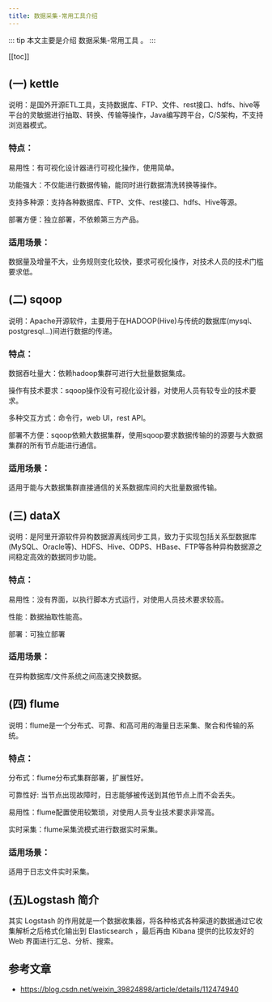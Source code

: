 ```yaml
---
title: 数据采集-常用工具介绍
---
```


::: tip
本文主要是介绍 数据采集-常用工具 。
:::

[[toc]]


## (一) kettle

说明：是国外开源ETL工具，支持数据库、FTP、文件、rest接口、hdfs、hive等平台的灵敏据进行抽取、转换、传输等操作，Java编写跨平台，C/S架构，不支持浏览器模式。

### 特点：

易用性：有可视化设计器进行可视化操作，使用简单。

功能强大：不仅能进行数据传输，能同时进行数据清洗转换等操作。

支持多种源：支持各种数据库、FTP、文件、rest接口、hdfs、Hive等源。

部署方便：独立部署，不依赖第三方产品。

### 适用场景：

数据量及增量不大，业务规则变化较快，要求可视化操作，对技术人员的技术门槛要求低。

## (二) sqoop

说明：Apache开源软件，主要用于在HADOOP(Hive)与传统的数据库(mysql、postgresql...)间进行数据的传递。

### 特点：

数据吞吐量大：依赖hadoop集群可进行大批量数据集成。

操作有技术要求：sqoop操作没有可视化设计器，对使用人员有较专业的技术要求。

多种交互方式：命令行，web UI，rest API。

部署不方便：sqoop依赖大数据集群，使用sqoop要求数据传输的的源要与大数据集群的所有节点能进行通信。

### 适用场景：

适用于能与大数据集群直接通信的关系数据库间的大批量数据传输。

## (三) dataX

说明：是阿里开源软件异构数据源离线同步工具，致力于实现包括关系型数据库(MySQL、Oracle等)、HDFS、Hive、ODPS、HBase、FTP等各种异构数据源之间稳定高效的数据同步功能。

### 特点：

易用性：没有界面，以执行脚本方式运行，对使用人员技术要求较高。

性能：数据抽取性能高。

部署：可独立部署

### 适用场景：

在异构数据库/文件系统之间高速交换数据。

## (四) flume

说明：flume是一个分布式、可靠、和高可用的海量日志采集、聚合和传输的系统。

### 特点：

分布式：flume分布式集群部署，扩展性好。

可靠性好: 当节点出现故障时，日志能够被传送到其他节点上而不会丢失。

易用性：flume配置使用较繁琐，对使用人员专业技术要求非常高。

实时采集：flume采集流模式进行数据实时采集。

### 适用场景：

适用于日志文件实时采集。


## (五)Logstash 简介


其实 Logstash 的作用就是一个数据收集器，将各种格式各种渠道的数据通过它收集解析之后格式化输出到 Elasticsearch ，最后再由 Kibana 提供的比较友好的 Web 界面进行汇总、分析、搜索。


## 参考文章
* https://blog.csdn.net/weixin_39824898/article/details/112474940